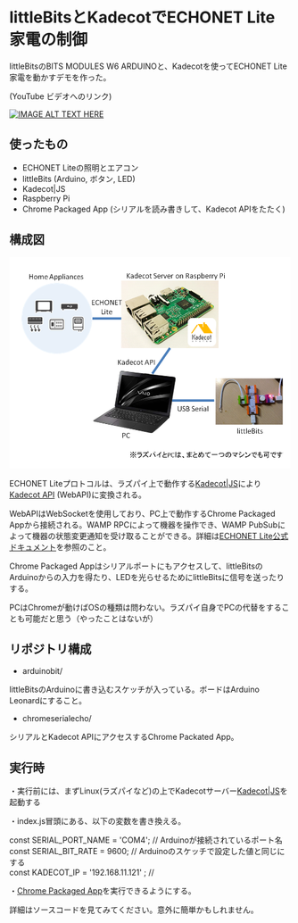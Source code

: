 # littleBitsとKadecotでECHONET Lite家電の制御

littleBitsのBITS MODULES W6 ARDUINOと、Kadecotを使ってECHONET Lite家電を動かすデモを作った。

(YouTube ビデオへのリンク)

[![IMAGE ALT TEXT HERE](http://img.youtube.com/vi/zNQbyeDHJKw/0.jpg)](http://www.youtube.com/watch?v=zNQbyeDHJKw)

## 使ったもの
* ECHONET Liteの照明とエアコン
* littleBits (Arduino, ボタン, LED)
* Kadecot|JS
* Raspberry Pi
* Chrome Packaged App (シリアルを読み書きして、Kadecot APIをたたく)

## 構成図
![Fig](READMEresrc/Fig.png)

ECHONET Liteプロトコルは、ラズパイ上で動作する[Kadecot|JS](https://github.com/SonyCSL/Kadecot-JS)により[Kadecot API](http://kadecot.net/webapi/) (WebAPI)に変換される。

WebAPIはWebSocketを使用しており、PC上で動作するChrome Packaged Appから接続される。WAMP RPCによって機器を操作でき、WAMP PubSubによって機器の状態変更通知を受け取ることができる。詳細は[ECHONET Lite公式ドキュメント](http://echonet.jp/spec/)を参照のこと。

Chrome Packaged Appはシリアルポートにもアクセスして、littleBitsのArduinoからの入力を得たり、LEDを光らせるためにlittleBitsに信号を送ったりする。

PCはChromeが動けばOSの種類は問わない。ラズパイ自身でPCの代替をすることも可能だと思う（やったことはないが）

## リポジトリ構成

* arduinobit/

littleBitsのArduinoに書き込むスケッチが入っている。ボードはArduino Leonardにすること。

* chromeserialecho/

シリアルとKadecot APIにアクセスするChrome Packated App。

## 実行時

・実行前には、まずLinux(ラズパイなど)の上でKadecotサーバー[Kadecot|JS](https://github.com/SonyCSL/Kadecot-JS)を起動する

・index.js冒頭にある、以下の変数を書き換える。

const SERIAL_PORT_NAME	= 'COM4'; // Arduinoが接続されているポート名  
const SERIAL_BIT_RATE	= 9600; // Arduinoのスケッチで設定した値と同じにする  
const KADECOT_IP = '192.168.11.121' ; //  

・[Chrome Packaged App](http://iti.hatenablog.jp/entry/2013/10/10/115550)を実行できるようにする。





詳細はソースコードを見てみてください。意外に簡単かもしれません。
